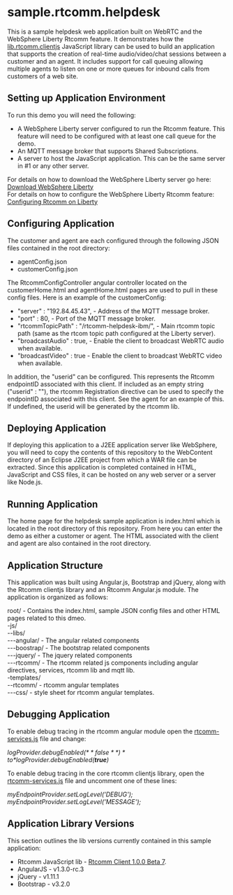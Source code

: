 sample.rtcomm.helpdesk
======================

This is a sample helpdesk web application built on WebRTC and the WebSphere Liberty Rtcomm feature. It demonstrates how the [lib.rtcomm.clientjs](https://github.com/wasdev/lib.rtcomm.clientjs) JavaScript library can be used to build an application that supports the creation of real-time audio/video/chat sessions between a customer and an agent. It includes support for call queuing allowing multiple agents to listen on one or more queues for inbound calls from customers of a web site. 

## Setting up Application Environment
To run this demo you will need the following:

* A WebSphere Liberty server configured to run the Rtcomm feature. This feature will need to be configured with at least one call queue for the demo.
* An MQTT message broker that supports Shared Subscriptions.
* A server to host the JavaScript application. This can be the same server in #1 or any other server.

For details on how to download the WebSphere Liberty server go here: [Download WebSphere Liberty](https://developer.ibm.com/wasdev/)  
For details on how to configure the WebSphere Liberty Rtcomm feature: [Configuring Rtcomm on Liberty](http://www-01.ibm.com/support/knowledgecenter/was_beta_liberty/com.ibm.websphere.wlp.nd.multiplatform.doc/ae/cwlp_rtcomm.html)

## Configuring Application 
The customer and agent are each configured through the following JSON files contained in the root directory:

  * agentConfig.json  
  * customerConfig.json  

The RtcommConfigController angular controller located on the customerHome.html and agentHome.html pages are used to pull in these config files. Here is an example of the customerConfig:

* "server" : "192.84.45.43", - Address of the MQTT message broker.
* "port" : 80,  - Port of the MQTT message broker.
* "rtcommTopicPath" : "/rtcomm-helpdesk-ibm/",  - Main rtcomm topic path (same as the rtcom topic path configured at the Liberty server).
* "broadcastAudio" : true,  - Enable the client to broadcast WebRTC audio when available.
* "broadcastVideo" : true  - Enable the client to broadcast WebRTC video when available.

In addition, the "userid" can be configured. This represents the Rtcomm endpointID associated with this client. If included as an empty string ("userid" : ""), the rtcomm Registration directive can be used to specify the endpointID associated with this client. See the agent for an example of this. If undefined, the userid will be generated by the rtcomm lib.

## Deploying Application
If deploying this application to a J2EE application server like WebSphere, you will need to copy the contents of this repository to the WebContent directory of an Eclipse J2EE project from which a WAR file can be extracted. Since this application is completed contained in HTML, JavaScript and CSS files, it can be hosted on any web server or a server like Node.js.

## Running Application
The home page for the helpdesk sample application is index.html which is located in the root directory of this repository. From here you can enter the demo as either a customer or agent. The HTML associated with the client and agent are also contained in the root directory.

## Application Structure
This application was built using Angular.js, Bootstrap and jQuery, along with the Rtcomm clientjs library and an Rtcomm Angular.js module. The application is organized as follows:

root/ - Contains the index.html, sample JSON config files and other HTML pages related to this dmeo.  
-js/  
--libs/  
---angular/ - The angular related components    
---boostrap/ - The bootstrap related components  
---jquery/ - The jquery related components  
---rtcomm/ - The rtcomm related js components including angular directives, services, rtcomm lib and mqtt lib.  
-templates/  
--rtcomm/ - rtcomm angular templates  
---css/ - style sheet for rtcomm angular templates.

## Debugging Application 
To enable debug tracing in the rtcomm angular module open the [rtcomm-services.js](https://github.com/WASdev/sample.rtcomm.helpdesk/blob/develop/js/libs/rtcomm/rtcomm-services.js) file and change:

*$logProvider.debugEnabled(**false**)* to *$logProvider.debugEnabled(**true**)*

To enable debug tracing in the core rtcomm clientjs library, open the [rtcomm-services.js](https://github.com/WASdev/sample.rtcomm.helpdesk/blob/develop/js/libs/rtcomm/rtcomm-services.js) file and uncomment one of these lines:

*myEndpointProvider.setLogLevel('DEBUG');*  
*myEndpointProvider.setLogLevel('MESSAGE');*  

## Application Library Versions
This section outlines the lib versions currently contained in this sample application:

* Rtcomm JavaScript lib - [Rtcomm Client 1.0.0 Beta 7](https://github.com/WASdev/lib.rtcomm.clientjs/releases/tag/v1.0.0-beta.7).  
* AngularJS - v1.3.0-rc.3  
* jQuery - v1.11.1  
* Bootstrap - v3.2.0  

